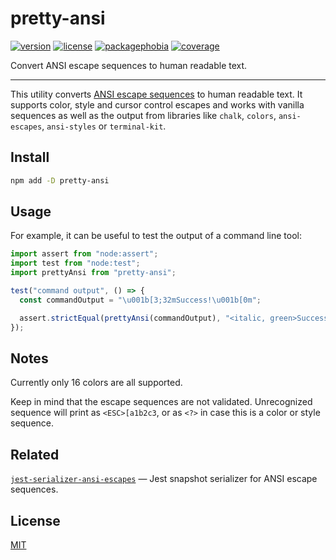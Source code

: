 # pretty-ansi

[![version][version-badge]][version-url]
[![license][license-badge]][license-url]
[![packagephobia][packagephobia-badge]][packagephobia-url]
[![coverage][coverage-badge]][coverage-url]

Convert ANSI escape sequences to human readable text.

---

This utility converts [ANSI escape sequences](https://ansi.tools/lookup) to human readable text. It supports color, style and cursor control escapes and works with vanilla sequences as well as the output from libraries like `chalk`, `colors`, `ansi-escapes`, `ansi-styles` or `terminal-kit`.

## Install

```bash
npm add -D pretty-ansi
```

## Usage

For example, it can be useful to test the output of a command line tool:

```js
import assert from "node:assert";
import test from "node:test";
import prettyAnsi from "pretty-ansi";

test("command output", () => {
  const commandOutput = "\u001b[3;32mSuccess!\u001b[0m";

  assert.strictEqual(prettyAnsi(commandOutput), "<italic, green>Success!</>");
});
```

## Notes

Currently only 16 colors are all supported.

Keep in mind that the escape sequences are not validated. Unrecognized sequence will print as `<ESC>[a1b2c3`, or as `<?>` in case this is a color or style sequence.

## Related

[`jest-serializer-ansi-escapes`](https://github.com/mrazauskas/jest-serializer-ansi-escapes) — Jest snapshot serializer for ANSI escape sequences.

## License

[MIT][license-url]

[version-badge]: https://badgen.net/npm/v/pretty-ansi
[version-url]: https://npmjs.com/package/pretty-ansi
[license-badge]: https://badgen.net/github/license/mrazauskas/pretty-ansi
[license-url]: https://github.com/mrazauskas/pretty-ansi/blob/main/LICENSE.md
[packagephobia-badge]: https://badgen.net/packagephobia/install/pretty-ansi
[packagephobia-url]: https://packagephobia.com/result?p=pretty-ansi
[coverage-badge]: https://badgen.net/codacy/coverage/3a26cda9352643b589953c686f921c40
[coverage-url]: https://app.codacy.com/gh/mrazauskas/pretty-ansi/coverage/dashboard
